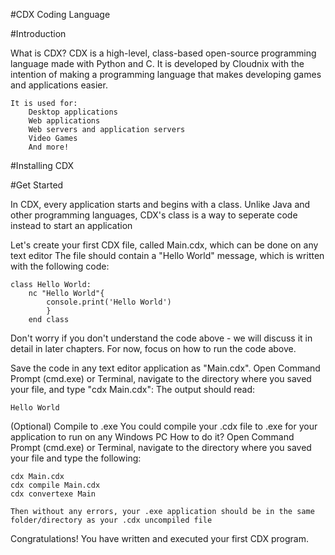 #CDX Coding Language

#Introduction

What is CDX?
	CDX is a high-level, class-based open-source programming language made with Python and C.
	It is developed by Cloudnix with the intention of making a programming language that makes developing games and applications easier.

	It is used for:
		Desktop applications
		Web applications
		Web servers and application servers
		Video Games
		And more!

#Installing CDX

#Get Started

In CDX, every application starts and begins with a class. Unlike Java and other programming languages, CDX's class is a way to seperate code instead to start an application

Let's create your first CDX file, called Main.cdx, which can be done on any text editor
The file should contain a "Hello World" message, which is written with the following code:

```
class Hello World:
	nc "Hello World"{
		console.print('Hello World')
		}
	end class
```
Don't worry if you don't understand the code above - we will discuss it in detail in later chapters. For now, focus on how to run the code above.

Save the code in any text editor application as "Main.cdx". Open Command Prompt (cmd.exe) or Terminal, navigate to the directory where you saved your file, and type "cdx Main.cdx":
The output should read:
```
Hello World
```
(Optional) Compile to .exe
You could compile your .cdx file to .exe for your application to run on any Windows PC
How to do it?
	Open Command Prompt (cmd.exe) or Terminal, navigate to the directory where you saved your file and type the following:
	
	cdx Main.cdx
	cdx compile Main.cdx
	cdx convertexe Main
	
	Then without any errors, your .exe application should be in the same folder/directory as your .cdx uncompiled file
Congratulations! You have written and executed your first CDX program.




